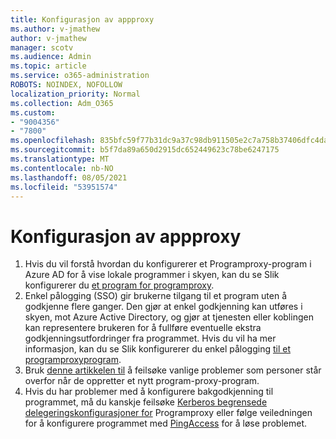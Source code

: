 ```yaml
---
title: Konfigurasjon av appproxy
ms.author: v-jmathew
author: v-jmathew
manager: scotv
ms.audience: Admin
ms.topic: article
ms.service: o365-administration
ROBOTS: NOINDEX, NOFOLLOW
localization_priority: Normal
ms.collection: Adm_O365
ms.custom:
- "9004356"
- "7800"
ms.openlocfilehash: 835bfc59f77b31dc9a37c98db911505e2c7a758b37406dfc4da2d139afa61db5
ms.sourcegitcommit: b5f7da89a650d2915dc652449623c78be6247175
ms.translationtype: MT
ms.contentlocale: nb-NO
ms.lasthandoff: 08/05/2021
ms.locfileid: "53951574"
---
```

# <a name="app-proxy-configuration"></a>Konfigurasjon av appproxy

1. Hvis du vil forstå hvordan du konfigurerer et Programproxy-program i Azure AD for å vise lokale programmer i skyen, kan du se Slik konfigurerer du [et program for programproxy](https://docs.microsoft.com/azure/active-directory/application-proxy-config-how-to).
2. Enkel pålogging (SSO) gir brukerne tilgang til et program uten å godkjenne flere ganger. Den gjør at enkel godkjenning kan utføres i skyen, mot Azure Active Directory, og gjør at tjenesten eller koblingen kan representere brukeren for å fullføre eventuelle ekstra godkjenningsutfordringer fra programmet. Hvis du vil ha mer informasjon, kan du se Slik konfigurerer du enkel pålogging [til et programproxyprogram](https://docs.microsoft.com/azure/active-directory/application-proxy-config-sso-how-to).
3. Bruk [denne artikkelen til](https://docs.microsoft.com/azure/active-directory/application-proxy-config-problem) å feilsøke vanlige problemer som personer står overfor når de oppretter et nytt program-proxy-program.
4. Hvis du har problemer med å konfigurere bakgodkjenning til programmet, må du kanskje feilsøke [Kerberos begrensede delegeringskonfigurasjoner for](https://docs.microsoft.com/azure/active-directory/application-proxy-back-end-kerberos-constrained-delegation-how-to) Programproxy eller følge veiledningen for å konfigurere programmet med [PingAccess](https://docs.microsoft.com/azure/active-directory/application-proxy-back-end-ping-access-how-to) for å løse problemet.
